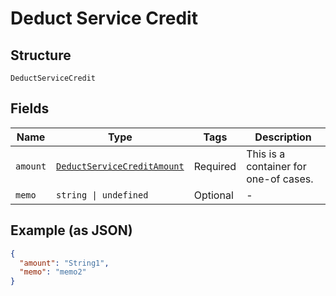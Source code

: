 
# Deduct Service Credit

## Structure

`DeductServiceCredit`

## Fields

| Name | Type | Tags | Description |
|  --- | --- | --- | --- |
| `amount` | [`DeductServiceCreditAmount`](../../doc/models/containers/deduct-service-credit-amount.md) | Required | This is a container for one-of cases. |
| `memo` | `string \| undefined` | Optional | - |

## Example (as JSON)

```json
{
  "amount": "String1",
  "memo": "memo2"
}
```


